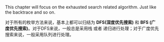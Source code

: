 This chapter will focus on the exhausted search related algorithm. Just like the backtrace and so on.

对于所有的枚举方法来说，基本上都可以归结为 **DFS(深度优先搜索)** 和 **BFS (广度优先搜索)**。对于DFS来说，一般总是采用栈 或者 递归进行处理；对于广度优先搜索来说，一般采用队列进行处理。